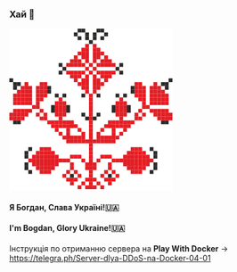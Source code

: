 ### Хай 👋

![](https://raw.githubusercontent.com/BogdanDevUA/Ukraine/main/poltava_embroidery3.svg)

#### Я Богдан, Слава Україні!:ukraine:

#### I'm Bogdan, Glory Ukraine!:ukraine:

Інструкція по отриманню сервера на **Play With Docker** -> <https://telegra.ph/Server-dlya-DDoS-na-Docker-04-01>

